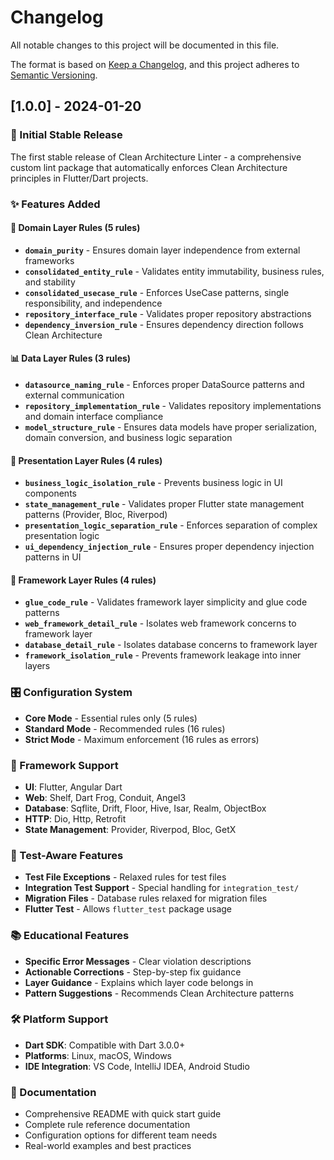 # Changelog

All notable changes to this project will be documented in this file.

The format is based on [Keep a Changelog](https://keepachangelog.com/en/1.0.0/),
and this project adheres to [Semantic Versioning](https://semver.org/spec/v2.0.0.html).

## [1.0.0] - 2024-01-20

### 🎉 Initial Stable Release

The first stable release of Clean Architecture Linter - a comprehensive custom lint package that automatically enforces Clean Architecture principles in Flutter/Dart projects.

### ✨ Features Added

#### 🎯 Domain Layer Rules (5 rules)
- **`domain_purity`** - Ensures domain layer independence from external frameworks
- **`consolidated_entity_rule`** - Validates entity immutability, business rules, and stability
- **`consolidated_usecase_rule`** - Enforces UseCase patterns, single responsibility, and independence
- **`repository_interface_rule`** - Validates proper repository abstractions
- **`dependency_inversion_rule`** - Ensures dependency direction follows Clean Architecture

#### 📊 Data Layer Rules (3 rules)
- **`datasource_naming_rule`** - Enforces proper DataSource patterns and external communication
- **`repository_implementation_rule`** - Validates repository implementations and domain interface compliance
- **`model_structure_rule`** - Ensures data models have proper serialization, domain conversion, and business logic separation

#### 🎨 Presentation Layer Rules (4 rules)
- **`business_logic_isolation_rule`** - Prevents business logic in UI components
- **`state_management_rule`** - Validates proper Flutter state management patterns (Provider, Bloc, Riverpod)
- **`presentation_logic_separation_rule`** - Enforces separation of complex presentation logic
- **`ui_dependency_injection_rule`** - Ensures proper dependency injection patterns in UI

#### 🔧 Framework Layer Rules (4 rules)
- **`glue_code_rule`** - Validates framework layer simplicity and glue code patterns
- **`web_framework_detail_rule`** - Isolates web framework concerns to framework layer
- **`database_detail_rule`** - Isolates database concerns to framework layer
- **`framework_isolation_rule`** - Prevents framework leakage into inner layers

### 🎛️ Configuration System
- **Core Mode** - Essential rules only (5 rules)
- **Standard Mode** - Recommended rules (16 rules)
- **Strict Mode** - Maximum enforcement (16 rules as errors)

### 🚀 Framework Support
- **UI**: Flutter, Angular Dart
- **Web**: Shelf, Dart Frog, Conduit, Angel3
- **Database**: Sqflite, Drift, Floor, Hive, Isar, Realm, ObjectBox
- **HTTP**: Dio, Http, Retrofit
- **State Management**: Provider, Riverpod, Bloc, GetX

### 🧪 Test-Aware Features
- **Test File Exceptions** - Relaxed rules for test files
- **Integration Test Support** - Special handling for `integration_test/`
- **Migration Files** - Database rules relaxed for migration files
- **Flutter Test** - Allows `flutter_test` package usage

### 📚 Educational Features
- **Specific Error Messages** - Clear violation descriptions
- **Actionable Corrections** - Step-by-step fix guidance
- **Layer Guidance** - Explains which layer code belongs in
- **Pattern Suggestions** - Recommends Clean Architecture patterns

### 🛠️ Platform Support
- **Dart SDK**: Compatible with Dart 3.0.0+
- **Platforms**: Linux, macOS, Windows
- **IDE Integration**: VS Code, IntelliJ IDEA, Android Studio

### 📖 Documentation
- Comprehensive README with quick start guide
- Complete rule reference documentation
- Configuration options for different team needs
- Real-world examples and best practices
